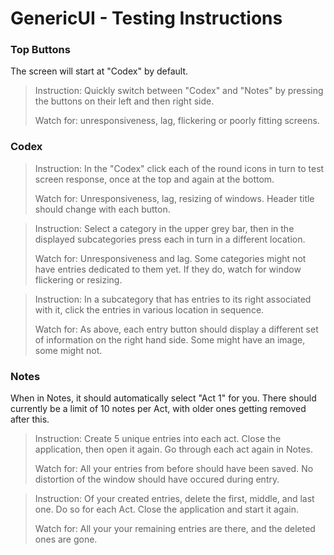 # GenericUI - Testing Instructions


### Top Buttons
 
 The screen will start at "Codex" by default. 
 
 >Instruction: Quickly switch between "Codex" and "Notes" by pressing the buttons on their left and then right side.
 >
 >Watch for: unresponsiveness, lag, flickering or poorly fitting screens.
 

### Codex
  
  >Instruction: In the "Codex" click each of the round icons in turn to test screen response, once at the top and again at the bottom.
  >
  >Watch for: Unresponsiveness, lag, resizing of windows. Header title should change with each button. 
  
  
  >Instruction: Select a category in the upper grey bar, then in the displayed subcategories press each in turn in a different location. 
  >
  >Watch for: Unresponsiveness and lag. Some categories might not have entries dedicated to them yet. If they do, watch for window flickering or resizing.
  
  
  >Instruction: In a subcategory that has entries to its right associated with it, click the entries in various location in sequence. 
  >
  >Watch for: As above, each entry button should display a different set of information on the right hand side. Some might have an image, some might not. 
  
### Notes

  When in Notes, it should automatically select "Act 1" for you. There should currently be a limit of 10 notes per Act, with older ones getting removed after this.
  
  
  >Instruction: Create 5 unique entries into each act. Close the application, then open it again. Go through each act again in Notes.
  >
  >Watch for: All your entries from before should have been saved. No distortion of the window should have occured during entry.
  
  
  >Instruction: Of your created entries, delete the first, middle, and last one. Do so for each Act. Close the application and start it again.
  >
  >Watch for: All your your remaining entries are there, and the deleted ones are gone. 
  
  
  
